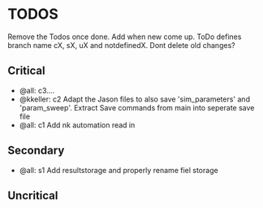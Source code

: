 # TODOS
Remove the Todos once done. Add when new come up. ToDo defines branch name
cX, sX, uX and notdefinedX. Dont delete old changes?
## Critical
- @all: c3.... 
- @kkeller: c2 Adapt the Jason files to also save 'sim_parameters' and 'param_sweep'. Extract Save commands from main into seperate save file
- @all: c1 Add nk automation read in

## Secondary
- @all: s1 Add resultstorage and properly rename fiel storage

## Uncritical
